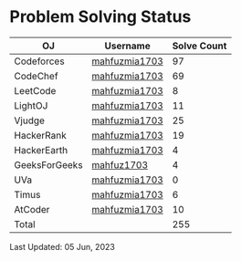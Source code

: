# Problem Solving Status


| OJ | Username | Solve Count |
| -- | -------- | ----------- |
| Codeforces | [mahfuzmia1703](https://codeforces.com/profile/mahfuzmia1703) | 97 |
| CodeChef | [mahfuzmia1703](https://www.codechef.com/users/mahfuzmia1703) | 69 |
| LeetCode | [mahfuzmia1703](https://leetcode.com/mahfuzmia1703) | 8 |
| LightOJ | [mahfuzmia1703](https://lightoj.com/user/mahfuzmia1703) | 11 | 
| Vjudge | [mahfuzmia1703](https://vjudge.net/user/mahfuzmia1703) | 25 |
| HackerRank | [mahfuzmia1703](https://www.hackerrank.com/mahfuzmia1703) | 19 |
| HackerEarth | [mahfuzmia1703](https://www.hackerearth.com/@mahfuzmia1703) | 4 |
| GeeksForGeeks | [mahfuz1703](https://auth.geeksforgeeks.org/user/mahfuz1703) | 4 |
| UVa | [mahfuzmia1703](https://onlinejudge.org/index.php?option=com_onlinejudge&Itemid=15) | 0 |
| Timus | [mahfuzmia1703](https://acm.timus.ru/author.aspx?id=340262) | 6 |
| AtCoder | [mahfuzmia1703](https://atcoder.jp/users/mahfuzmia1703) | 10 |
| Total |  | 255 |

Last Updated: 05 Jun, 2023
